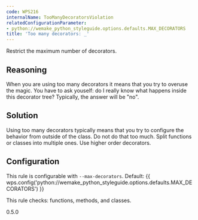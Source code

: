 ```yaml
---
code: WPS216
internalName: TooManyDecoratorsViolation
relatedConfigurationParameter:
- python://wemake_python_styleguide.options.defaults.MAX_DECORATORS
title: 'Too many decorators: _'
---
```


Restrict the maximum number of decorators.

## Reasoning
When you are using too many decorators it means that you try to
overuse the magic. You have to ask youself: do I really know what
happens inside this decorator tree? Typically, the answer will be
"no".

## Solution
Using too many decorators typically means that you try to configure
the behavior from outside of the class. Do not do that too much.
Split functions or classes into multiple ones. Use higher order
decorators.

## Configuration
This rule is configurable with `--max-decorators`. Default:
{{ wps.config('python://wemake_python_styleguide.options.defaults.MAX_DECORATORS') }}

This rule checks: functions, methods, and classes.

<div class="versionadded">

0.5.0

</div>